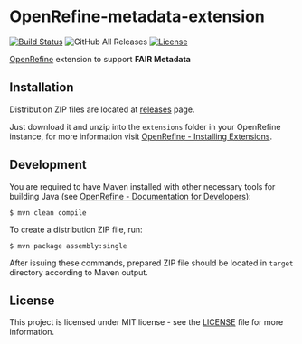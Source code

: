 # OpenRefine-metadata-extension

[![Build Status](https://travis-ci.com/FAIRDataTeam/OpenRefine-metadata-extension.svg?branch=master)](https://travis-ci.com/FAIRDataTeam/OpenRefine-metadata-extension)
![GitHub All Releases](https://img.shields.io/github/downloads/FAIRDataTeam/OpenRefine-metadata-extension/total)
[![License](https://img.shields.io/github/license/FAIRDataTeam/OpenRefine-metadata-extension)](LICENSE)

[OpenRefine](http://openrefine.org) extension to support **FAIR Metadata**

## Installation

Distribution ZIP files are located at [releases](https://github.com/FAIRDataTeam/OpenRefine-metadata-extension/releases) page. 

Just download it and unzip into the `extensions` folder in your OpenRefine instance, for more information visit [OpenRefine - Installing Extensions](https://github.com/OpenRefine/OpenRefine/wiki/Installing-Extensions).

## Development

You are required to have Maven installed with other necessary tools for building Java (see [OpenRefine - Documentation for Developers](https://github.com/OpenRefine/OpenRefine/wiki/Documentation-For-Developers)):

```console
$ mvn clean compile
```

To create a distribution ZIP file, run:

```console
$ mvn package assembly:single
```

After issuing these commands, prepared ZIP file should be located in `target` directory according to Maven output.

## License

This project is licensed under MIT license - see the [LICENSE](LICENSE) file for more information.
